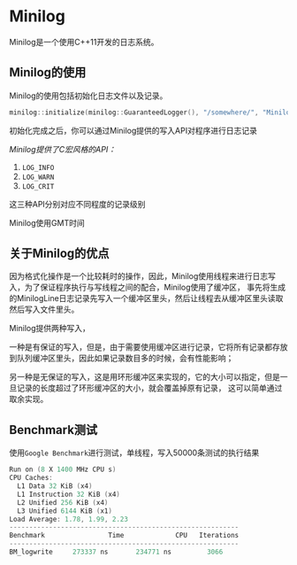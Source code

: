 # Minilog
Minilog是一个使用C++11开发的日志系统。

## Minilog的使用
Minilog的使用包括初始化日志文件以及记录。
```c++
minilog::initialize(minilog::GuaranteedLogger(), "/somewhere/", "Minilog", 1);
```
初始化完成之后，你可以通过Minilog提供的写入API对程序进行日志记录

*Minilog提供了C宏风格的API：*
1. `LOG_INFO`
2. `LOG_WARN`
3. `LOG_CRIT`

这三种API分别对应不同程度的记录级别

Minilog使用GMT时间

## 关于Minilog的优点

因为格式化操作是一个比较耗时的操作，因此，Minilog使用线程来进行日志写入，为了保证程序执行与写线程之间的配合，Minilog使用了缓冲区，
事先将生成的MinilogLine日志记录先写入一个缓冲区里头，然后让线程去从缓冲区里头读取然后写入文件里头。

Minilog提供两种写入，

一种是有保证的写入，但是，由于需要使用缓冲区进行记录，它将所有记录都存放到队列缓冲区里头，因此如果记录数目多的时候，会有性能影响；

另一种是无保证的写入，这是用环形缓冲区来实现的，它的大小可以指定，但是一旦记录的长度超过了环形缓冲区的大小，就会覆盖掉原有记录，
这可以简单通过取余实现。

## Benchmark测试
使用`Google Benchmark`进行测试，单线程，写入50000条测试的执行结果

```c++
Run on (8 X 1400 MHz CPU s)
CPU Caches:
  L1 Data 32 KiB (x4)
  L1 Instruction 32 KiB (x4)
  L2 Unified 256 KiB (x4)
  L3 Unified 6144 KiB (x1)
Load Average: 1.78, 1.99, 2.23
----------------------------------------------------------
Benchmark                Time             CPU   Iterations
----------------------------------------------------------
BM_logwrite     273337 ns       234771 ns         3066
```
